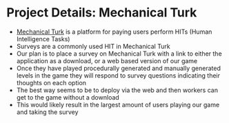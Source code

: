 # Project Details: Mechanical Turk

* [Mechanical Turk](https://www.mturk.com/mturk/help?helpPage=overview) is a platform for paying users perform HITs (Human Intelligence Tasks)
* Surveys are a commonly used HIT in Mechanical Turk
* Our plan is to place a survey on Mechanical Turk with a link to either the application as a download, or a web based version of our game
* Once they have played procedurally generated and manually generated levels in the game they will respond to survey questions indicating their thoughts on each option
* The best way seems to be to deploy via the web and then workers can get to the game without a download
* This would likely result in the largest amount of users playing our game and taking the survey


